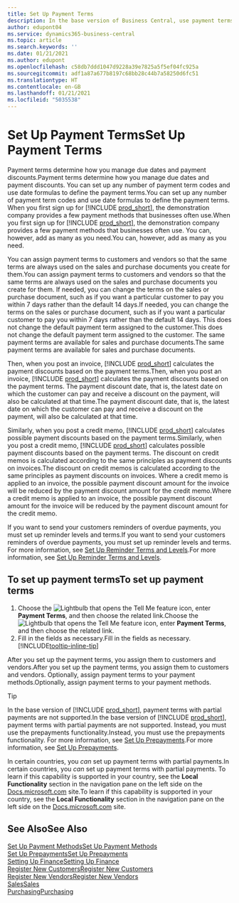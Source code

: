 ```yaml
---
title: Set Up Payment Terms
description: In the base version of Business Central, use payment terms to manage due dates and payment discounts.
author: edupont04
ms.service: dynamics365-business-central
ms.topic: article
ms.search.keywords: ''
ms.date: 01/21/2021
ms.author: edupont
ms.openlocfilehash: c58db7ddd1047d9228a39e7825a5f5ef04fc925a
ms.sourcegitcommit: adf1a87a677b8197c68bb28c44b7a58250d6fc51
ms.translationtype: HT
ms.contentlocale: en-GB
ms.lasthandoff: 01/21/2021
ms.locfileid: "5035538"
---
```

# <a name="set-up-payment-terms"></a><span data-ttu-id="c039e-103">Set Up Payment Terms</span><span class="sxs-lookup"><span data-stu-id="c039e-103">Set Up Payment Terms</span></span>

<span data-ttu-id="c039e-104">Payment terms determine how you manage due dates and payment discounts.</span><span class="sxs-lookup"><span data-stu-id="c039e-104">Payment terms determine how you manage due dates and payment discounts.</span></span> <span data-ttu-id="c039e-105">You can set up any number of payment term codes and use date formulas to define the payment terms.</span><span class="sxs-lookup"><span data-stu-id="c039e-105">You can set up any number of payment term codes and use date formulas to define the payment terms.</span></span> <span data-ttu-id="c039e-106">When you first sign up for [!INCLUDE [prod_short](includes/prod_short.md)], the demonstration company provides a few payment methods that businesses often use.</span><span class="sxs-lookup"><span data-stu-id="c039e-106">When you first sign up for [!INCLUDE [prod_short](includes/prod_short.md)], the demonstration company provides a few payment methods that businesses often use.</span></span> <span data-ttu-id="c039e-107">You can, however, add as many as you need.</span><span class="sxs-lookup"><span data-stu-id="c039e-107">You can, however, add as many as you need.</span></span>  

<span data-ttu-id="c039e-108">You can assign payment terms to customers and vendors so that the same terms are always used on the sales and purchase documents you create for them.</span><span class="sxs-lookup"><span data-stu-id="c039e-108">You can assign payment terms to customers and vendors so that the same terms are always used on the sales and purchase documents you create for them.</span></span> <span data-ttu-id="c039e-109">If needed, you can change the terms on the sales or purchase document, such as if you want a particular customer to pay you within 7 days rather than the default 14 days.</span><span class="sxs-lookup"><span data-stu-id="c039e-109">If needed, you can change the terms on the sales or purchase document, such as if you want a particular customer to pay you within 7 days rather than the default 14 days.</span></span> <span data-ttu-id="c039e-110">This does not change the default payment term assigned to the customer.</span><span class="sxs-lookup"><span data-stu-id="c039e-110">This does not change the default payment term assigned to the customer.</span></span> <span data-ttu-id="c039e-111">The same payment terms are available for sales and purchase documents.</span><span class="sxs-lookup"><span data-stu-id="c039e-111">The same payment terms are available for sales and purchase documents.</span></span>

<span data-ttu-id="c039e-112">Then, when you post an invoice, [!INCLUDE [prod_short](includes/prod_short.md)] calculates the payment discounts based on the payment terms.</span><span class="sxs-lookup"><span data-stu-id="c039e-112">Then, when you post an invoice, [!INCLUDE [prod_short](includes/prod_short.md)] calculates the payment discounts based on the payment terms.</span></span> <span data-ttu-id="c039e-113">The payment discount date, that is, the latest date on which the customer can pay and receive a discount on the payment, will also be calculated at that time.</span><span class="sxs-lookup"><span data-stu-id="c039e-113">The payment discount date, that is, the latest date on which the customer can pay and receive a discount on the payment, will also be calculated at that time.</span></span>  

<span data-ttu-id="c039e-114">Similarly, when you post a credit memo, [!INCLUDE [prod_short](includes/prod_short.md)] calculates possible payment discounts based on the payment terms.</span><span class="sxs-lookup"><span data-stu-id="c039e-114">Similarly, when you post a credit memo, [!INCLUDE [prod_short](includes/prod_short.md)] calculates possible payment discounts based on the payment terms.</span></span> <span data-ttu-id="c039e-115">The discount on credit memos is calculated according to the same principles as payment discounts on invoices.</span><span class="sxs-lookup"><span data-stu-id="c039e-115">The discount on credit memos is calculated according to the same principles as payment discounts on invoices.</span></span> <span data-ttu-id="c039e-116">Where a credit memo is applied to an invoice, the possible payment discount amount for the invoice will be reduced by the payment discount amount for the credit memo.</span><span class="sxs-lookup"><span data-stu-id="c039e-116">Where a credit memo is applied to an invoice, the possible payment discount amount for the invoice will be reduced by the payment discount amount for the credit memo.</span></span>  

<span data-ttu-id="c039e-117">If you want to send your customers reminders of overdue payments, you must set up reminder levels and terms.</span><span class="sxs-lookup"><span data-stu-id="c039e-117">If you want to send your customers reminders of overdue payments, you must set up reminder levels and terms.</span></span> <span data-ttu-id="c039e-118">For more information, see [Set Up Reminder Terms and Levels](finance-setup-reminders.md).</span><span class="sxs-lookup"><span data-stu-id="c039e-118">For more information, see [Set Up Reminder Terms and Levels](finance-setup-reminders.md).</span></span>  

## <a name="to-set-up-payment-terms"></a><span data-ttu-id="c039e-119">To set up payment terms</span><span class="sxs-lookup"><span data-stu-id="c039e-119">To set up payment terms</span></span>

1. <span data-ttu-id="c039e-120">Choose the ![Lightbulb that opens the Tell Me feature](media/ui-search/search_small.png "Tell me what you want to do") icon, enter **Payment Terms**, and then choose the related link.</span><span class="sxs-lookup"><span data-stu-id="c039e-120">Choose the ![Lightbulb that opens the Tell Me feature](media/ui-search/search_small.png "Tell me what you want to do") icon, enter **Payment Terms**, and then choose the related link.</span></span>  
2. <span data-ttu-id="c039e-121">Fill in the fields as necessary.</span><span class="sxs-lookup"><span data-stu-id="c039e-121">Fill in the fields as necessary.</span></span> [!INCLUDE[tooltip-inline-tip](includes/tooltip-inline-tip_md.md)]  

<span data-ttu-id="c039e-122">After you set up the payment terms, you assign them to customers and vendors.</span><span class="sxs-lookup"><span data-stu-id="c039e-122">After you set up the payment terms, you assign them to customers and vendors.</span></span> <span data-ttu-id="c039e-123">Optionally, assign payment terms to your payment methods.</span><span class="sxs-lookup"><span data-stu-id="c039e-123">Optionally, assign payment terms to your payment methods.</span></span>  

> [!TIP]
> <span data-ttu-id="c039e-124">In the base version of [!INCLUDE [prod_short](includes/prod_short.md)], payment terms with partial payments are not supported.</span><span class="sxs-lookup"><span data-stu-id="c039e-124">In the base version of [!INCLUDE [prod_short](includes/prod_short.md)], payment terms with partial payments are not supported.</span></span> <span data-ttu-id="c039e-125">Instead, you must use the prepayments functionality.</span><span class="sxs-lookup"><span data-stu-id="c039e-125">Instead, you must use the prepayments functionality.</span></span> <span data-ttu-id="c039e-126">For more information, see [Set Up Prepayments](finance-set-up-prepayments.md).</span><span class="sxs-lookup"><span data-stu-id="c039e-126">For more information, see [Set Up Prepayments](finance-set-up-prepayments.md).</span></span>
>
> <span data-ttu-id="c039e-127">In certain countries, you *can* set up payment terms with partial payments.</span><span class="sxs-lookup"><span data-stu-id="c039e-127">In certain countries, you *can* set up payment terms with partial payments.</span></span> <span data-ttu-id="c039e-128">To learn if this capability is supported in your country, see the **Local Functionality** section in the navigation pane on the left side on the [Docs.microsoft.com](about-localization.md) site.</span><span class="sxs-lookup"><span data-stu-id="c039e-128">To learn if this capability is supported in your country, see the **Local Functionality** section in the navigation pane on the left side on the [Docs.microsoft.com](about-localization.md) site.</span></span>

## <a name="see-also"></a><span data-ttu-id="c039e-129">See Also</span><span class="sxs-lookup"><span data-stu-id="c039e-129">See Also</span></span>

[<span data-ttu-id="c039e-130">Set Up Payment Methods</span><span class="sxs-lookup"><span data-stu-id="c039e-130">Set Up Payment Methods</span></span>](finance-payment-methods.md)  
[<span data-ttu-id="c039e-131">Set Up Prepayments</span><span class="sxs-lookup"><span data-stu-id="c039e-131">Set Up Prepayments</span></span>](finance-set-up-prepayments.md)  
[<span data-ttu-id="c039e-132">Setting Up Finance</span><span class="sxs-lookup"><span data-stu-id="c039e-132">Setting Up Finance</span></span>](finance-setup-finance.md)  
[<span data-ttu-id="c039e-133">Register New Customers</span><span class="sxs-lookup"><span data-stu-id="c039e-133">Register New Customers</span></span>](sales-how-register-new-customers.md)  
[<span data-ttu-id="c039e-134">Register New Vendors</span><span class="sxs-lookup"><span data-stu-id="c039e-134">Register New Vendors</span></span>](purchasing-how-register-new-vendors.md)  
[<span data-ttu-id="c039e-135">Sales</span><span class="sxs-lookup"><span data-stu-id="c039e-135">Sales</span></span>](sales-manage-sales.md)  
[<span data-ttu-id="c039e-136">Purchasing</span><span class="sxs-lookup"><span data-stu-id="c039e-136">Purchasing</span></span>](purchasing-manage-purchasing.md)  
